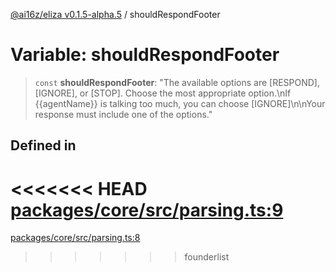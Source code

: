 [@ai16z/eliza v0.1.5-alpha.5](../index.md) / shouldRespondFooter

# Variable: shouldRespondFooter

> `const` **shouldRespondFooter**: "The available options are \[RESPOND\], \[IGNORE\], or \[STOP\]. Choose the most appropriate option.\nIf \{\{agentName\}\} is talking too much, you can choose \[IGNORE\]\n\nYour response must include one of the options."

## Defined in

<<<<<<< HEAD
[packages/core/src/parsing.ts:9](https://github.com/ai16z/eliza/blob/main/packages/core/src/parsing.ts#L9)
=======
[packages/core/src/parsing.ts:8](https://github.com/konstantine25b/eliza/blob/main/packages/core/src/parsing.ts#L8)
>>>>>>> founderlist
